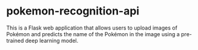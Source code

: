 # pokemon-recognition-api
This is a Flask web application that allows users to upload images of Pokémon and predicts the name of the Pokémon in the image using a pre-trained deep learning model.
